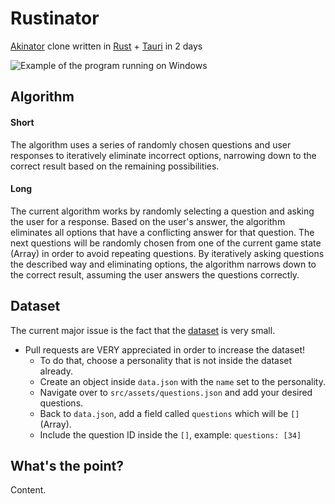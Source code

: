 # Rustinator
[Akinator](https://akinator.com/) clone written in [Rust](https://www.rust-lang.org/) + [Tauri](https://tauri.app/) in 2 days

![Example of the program running on Windows](https://github.com/face-hh/feddit/assets/69168154/0849985c-a4f0-43e1-b41f-05fcaaf810bf)


## Algorithm
#### Short
The algorithm uses a series of randomly chosen questions and user responses to iteratively eliminate incorrect options, narrowing down to the correct result based on the remaining possibilities.
#### Long
The current algorithm works by randomly selecting a question and asking the user for a response. Based on the user's answer, the algorithm eliminates all options that have a conflicting answer for that question. The next questions will be randomly chosen from one of the current game state (Array) in order to avoid repeating questions. By iteratively asking questions the described way and eliminating options, the algorithm narrows down to the correct result, assuming the user answers the questions correctly.

## Dataset
The current major issue is the fact that the [dataset](https://github.com/face-hh/rustinator/tree/main/dataset/data.json) is very small.

- Pull requests are VERY appreciated in order to increase the dataset!
  - To do that, choose a personality that is not inside the dataset already.
  - Create an object inside `data.json` with the `name` set to the personality.
  - Navigate over to `src/assets/questions.json` and add your desired questions.
  - Back to `data.json`, add a field called `questions` which will be `[]` (Array).
  - Include the question ID inside the `[]`, example: `questions: [34]`

## What's the point?
Content.
